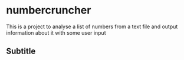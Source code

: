 # numbercruncher

This is a project to analyse a list of numbers from a text file and output information about it with some user input

## Subtitle